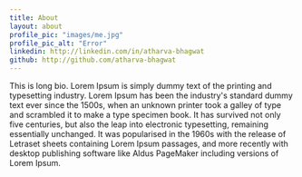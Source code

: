 ```yaml
---
title: About
layout: about
profile_pic: "images/me.jpg"
profile_pic_alt: "Error"
linkedin: http://linkedin.com/in/atharva-bhagwat
github: http://github.com/atharva-bhagwat
---
```


This is long bio.
Lorem Ipsum is simply dummy text of the printing and typesetting industry. Lorem Ipsum has been the industry's standard dummy text ever since the 1500s, when an unknown printer took a galley of type and scrambled it to make a type specimen book. It has survived not only five centuries, but also the leap into electronic typesetting, remaining essentially unchanged. It was popularised in the 1960s with the release of Letraset sheets containing Lorem Ipsum passages, and more recently with desktop publishing software like Aldus PageMaker including versions of Lorem Ipsum.
